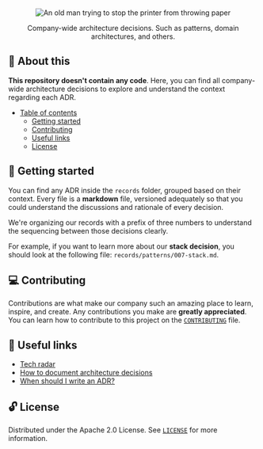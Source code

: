 <p align="center">
  <br>
   <img src="https://media.giphy.com/media/yUrUb9fYz6x7a/giphy.gif" alt="An old man trying to stop the printer from throwing paper" title="Architecture Decision Records header's GIF" />
  <br>
</p>
<p align="center">
Company-wide architecture decisions. Such as patterns, domain architectures, and others. 
</p>

## 📖 About this

**This repository doesn't contain any code**. Here, you can find all company-wide architecture decisions to explore and understand the context regarding each ADR.

* [Table of contents](#)
  * [Getting started](#-getting-started)
  * [Contributing](#-contributing)
  * [Useful links](#-useful-links)
  * [License](#-license)

## 🤖 Getting started

You can find any ADR inside the `records` folder, grouped based on their context. Every file is a **markdown** file, versioned adequately so that you could understand the discussions and rationale of every decision.

We're organizing our records with a prefix of three numbers to understand the sequencing between those decisions clearly. 

For example, if you want to learn more about our **stack decision**, you should look at the following file: `records/patterns/007-stack.md`.

## 💻 Contributing

Contributions are what make our company such an amazing place to learn, inspire, and create. Any contributions you make are **greatly appreciated**. You can learn how to contribute to this project on the [`CONTRIBUTING`](CONTRIBUTING.md) file.

## 🔗 Useful links

* [Tech radar](https://www.thoughtworks.com/radar/techniques/lightweight-architecture-decision-records)
* [How to document architecture decisions](https://cognitect.com/blog/2011/11/15/documenting-architecture-decisions)
* [When should I write an ADR?](https://engineering.atspotify.com/2020/04/14/when-should-i-write-an-architecture-decision-record/)

## 🔓 License

Distributed under the Apache 2.0 License. See [`LICENSE`](LICENSE) for more information.
